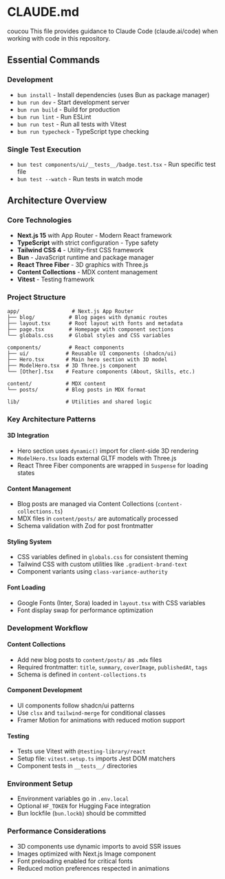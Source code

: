 # CLAUDE.md
coucou
This file provides guidance to Claude Code (claude.ai/code) when working with
code in this repository.

## Essential Commands

### Development

- `bun install` - Install dependencies (uses Bun as package manager)
- `bun run dev` - Start development server
- `bun run build` - Build for production
- `bun run lint` - Run ESLint
- `bun run test` - Run all tests with Vitest
- `bun run typecheck` - TypeScript type checking

### Single Test Execution

- `bun test components/ui/__tests__/badge.test.tsx` - Run specific test file
- `bun test --watch` - Run tests in watch mode

## Architecture Overview

### Core Technologies

- **Next.js 15** with App Router - Modern React framework
- **TypeScript** with strict configuration - Type safety
- **Tailwind CSS 4** - Utility-first CSS framework
- **Bun** - JavaScript runtime and package manager
- **React Three Fiber** - 3D graphics with Three.js
- **Content Collections** - MDX content management
- **Vitest** - Testing framework

### Project Structure

```
app/                 # Next.js App Router
├── blog/           # Blog pages with dynamic routes
├── layout.tsx      # Root layout with fonts and metadata
├── page.tsx        # Homepage with component sections
└── globals.css     # Global styles and CSS variables

components/         # React components
├── ui/            # Reusable UI components (shadcn/ui)
├── Hero.tsx       # Main hero section with 3D model
├── ModelHero.tsx  # 3D Three.js component
└── [Other].tsx    # Feature components (About, Skills, etc.)

content/           # MDX content
└── posts/         # Blog posts in MDX format

lib/               # Utilities and shared logic
```

### Key Architecture Patterns

#### 3D Integration

- Hero section uses `dynamic()` import for client-side 3D rendering
- `ModelHero.tsx` loads external GLTF models with Three.js
- React Three Fiber components are wrapped in `Suspense` for loading states

#### Content Management

- Blog posts are managed via Content Collections (`content-collections.ts`)
- MDX files in `content/posts/` are automatically processed
- Schema validation with Zod for post frontmatter

#### Styling System

- CSS variables defined in `globals.css` for consistent theming
- Tailwind CSS with custom utilities like `.gradient-brand-text`
- Component variants using `class-variance-authority`

#### Font Loading

- Google Fonts (Inter, Sora) loaded in `layout.tsx` with CSS variables
- Font display swap for performance optimization

### Development Workflow

#### Content Collections

- Add new blog posts to `content/posts/` as `.mdx` files
- Required frontmatter: `title`, `summary`, `coverImage`, `publishedAt`, `tags`
- Schema is defined in `content-collections.ts`

#### Component Development

- UI components follow shadcn/ui patterns
- Use `clsx` and `tailwind-merge` for conditional classes
- Framer Motion for animations with reduced motion support

#### Testing

- Tests use Vitest with `@testing-library/react`
- Setup file: `vitest.setup.ts` imports Jest DOM matchers
- Component tests in `__tests__/` directories

### Environment Setup

- Environment variables go in `.env.local`
- Optional `HF_TOKEN` for Hugging Face integration
- Bun lockfile (`bun.lockb`) should be committed

### Performance Considerations

- 3D components use dynamic imports to avoid SSR issues
- Images optimized with Next.js Image component
- Font preloading enabled for critical fonts
- Reduced motion preferences respected in animations
